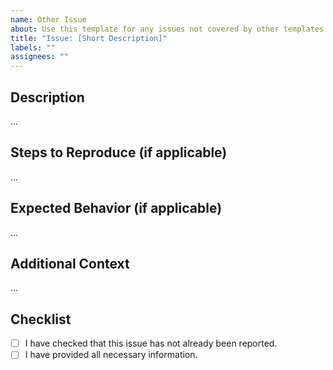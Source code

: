 ```yaml
---
name: Other Issue
about: Use this template for any issues not covered by other templates
title: "Issue: [Short Description]"
labels: ""
assignees: ""
---
```


## Description

<!-- A clear and concise description of the issue. -->

...

## Steps to Reproduce (if applicable)

<!-- Steps to reproduce the behavior: -->

...

## Expected Behavior (if applicable)

<!-- A clear and concise description of what you expected to happen. -->

...

## Additional Context

<!-- Add any other context or screenshots about the issue here. -->

...

## Checklist

- [ ] I have checked that this issue has not already been reported.
- [ ] I have provided all necessary information.
